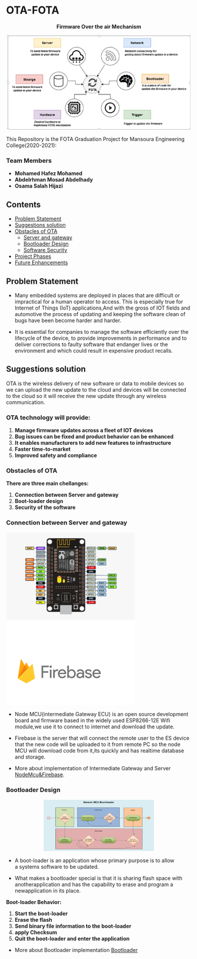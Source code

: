 # OTA-FOTA

<p align="center">
  <b> Firmware Over the air Mechanism  </b>
</p>

<p align="center">
  <img width="500" src="Images/Head_image.png">
</p>


This Repository is the FOTA Graduation Project for Mansoura Engineering College(2020-2021):

### Team Members
- **Mohamed Hafez Mohamed**
- **Abdelrhman Mosad Abdelhady**
- **Osama Salah Hijazi**


## Contents
- [Problem Statement](#Problem-Statement)
- [Suggestions solution](#suggestions-solution)
- [Obstacles of OTA ](#Obstacles-of-OTA)
  - [ Server and gateway](#server-and-gateway)
  - [Bootloader Design](#Bootloader-Design)
  - [Software Security](#Software-Security)
- [Project Phases](#project-phases)
- [Future Enhancements](#future-enhancements)
 
## Problem Statement

* Many embedded systems are deployed in places that are difficult or impractical for a human operator to access. This is especially true for Internet of Things (IoT) applications,And with the gross of IOT fields and automotive the process of updating and keeping the software clean of bugs have been become harder and harder. 

* It is essential for companies to manage the software efficiently over the lifecycle of the device, to provide improvements in performance and to deliver corrections to faulty software that endanger lives or the environment and which could result in expensive product recalls.


## Suggestions solution 

OTA is the wireless delivery of new software or data to mobile devices so we can upload the new update to the cloud and devices will be connected to the cloud so it will receive the new update through any wireless communication. 

### OTA technology will provide:

1. **Manage firmware updates across a fleet of IOT devices**
2. **Bug issues can be fixed and product behavior can be enhanced**
3. **It enables manufacturers to add new features to infrastructure**
4. **Faster time-to-market**
5. **Improved safety and compliance**

### Obstacles of OTA

**There are three main chellanges:**

1. **Connection between Server and gateway**
2. **Boot-loader design**
3. **Security of the software**

### Connection between Server and gateway

<p align="left">
  <img width="350" src="Images/Node_MCU.png">
  <d align="right">
  <img width="350" src="Images/Fire_base.png">
</d>
</p>

* Node MCU(intermediate Gateway ECU) is an open source development board and firmware based in the widely used ESP8266-12E Wifi module,we use it to connect to internet and download the update.
 
* Firebase is the server that will connect the remote user to the ES device that the new code will be uploaded to it from remote PC so the node MCU will download code from it,its quickly and has realtime database and storage.

* More about implementation of Intermediate Gateway and Server [NodeMcu&Firebase](https://www.csselectronics.com/screen/page/simple-intro-to-can-bus). 

### Bootloader Design

<p align="center">
  <img width="300" src="Images/Bootloader.png">
</p>

* A boot-loader is an application whose primary purpose is to allow a systems software to be updated. 

* What makes a bootloader special is that it is sharing flash space with anotherapplication and has the capability to erase and program a newapplication in its place.

**Boot-loader Behavior:**

1. **Start the boot-loader**
2. **Erase the flash**
3. **Send binary file information to the boot-loader**
4. **apply Checksum**
5. **Quit the boot-loader and enter the application**

* More about Bootloader implementation [Bootloader](https://github.com/Osamahijazi/AVR_Projects_ATmega32/tree/master/Digital_Clock)








